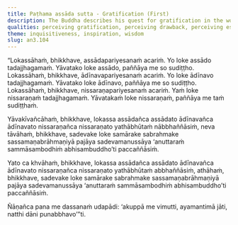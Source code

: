 ```yaml
---
title: Paṭhama assāda sutta - Gratification (First)
description: The Buddha describes his quest for gratification in the world, drawback in the world, and the escape from it. He subsequently experientially realized gratification, drawback, and escape as they truly are, leading to his unshakable liberation.
qualities: perceiving gratification, perceiving drawback, perceiving escape, insight, vision
theme: inquisitiveness, inspiration, wisdom
slug: an3.104
---
```


“Lokassāhaṁ, bhikkhave, assādapariyesanaṁ acariṁ. Yo loke assādo tadajjhagamaṁ. Yāvatako loke assādo, paññāya me so sudiṭṭho. Lokassāhaṁ, bhikkhave, ādīnavapariyesanaṁ acariṁ. Yo loke ādīnavo tadajjhagamaṁ. Yāvatako loke ādīnavo, paññāya me so sudiṭṭho. Lokassāhaṁ, bhikkhave, nissaraṇapariyesanaṁ acariṁ. Yaṁ loke nissaraṇaṁ tadajjhagamaṁ. Yāvatakaṁ loke nissaraṇaṁ, paññāya me taṁ sudiṭṭhaṁ.

Yāvakīvañcāhaṁ, bhikkhave, lokassa assādañca assādato ādīnavañca ādīnavato nissaraṇañca nissaraṇato yathābhūtaṁ nābbhaññāsiṁ, neva tāvāhaṁ, bhikkhave, sadevake loke samārake sabrahmake sassamaṇabrāhmaṇiyā pajāya sadevamanussāya ‘anuttaraṁ sammāsambodhiṁ abhisambuddho’ti paccaññāsiṁ.

Yato ca khvāhaṁ, bhikkhave, lokassa assādañca assādato ādīnavañca ādīnavato nissaraṇañca nissaraṇato yathābhūtaṁ abbhaññāsiṁ, athāhaṁ, bhikkhave, sadevake loke samārake sabrahmake sassamaṇabrāhmaṇiyā pajāya sadevamanussāya ‘anuttaraṁ sammāsambodhiṁ abhisambuddho’ti paccaññāsiṁ.

Ñāṇañca pana me dassanaṁ udapādi: ‘akuppā me vimutti, ayamantimā jāti, natthi dāni punabbhavo’”ti.
